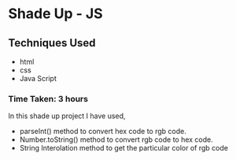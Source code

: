 # Shade Up - JS
## Techniques Used
- html
- css
- Java Script

### Time Taken: 3 hours

In this shade up project I have used, 
- parseInt() method to convert hex code to rgb code.
- Number.toString() method to convert rgb code to hex  code.
- String Interolation method to get the particular color of rgb code
